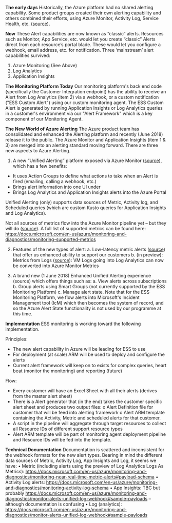 **The early days**
Historically, the Azure platform had no shared alerting capability. Some product groups created their own alerting capability and others combined their efforts, using Azure Monitor, Activity Log, Service Health, etc. ([source](https://docs.microsoft.com/en-us/azure/monitoring-and-diagnostics/monitoring-overview)).

**Now**
These Alert capabilities are now known as “classic” alerts. Resources such as Monitor, App Service, etc. would let you create “classic” Alerts direct from each resource’s portal blade. These would let you configure a webhook, email address, etc. for notification. Three ‘mainstream’ alert capabilities survived:
1.	Azure Monitoring (See Above)
2.	Log Analytics
3.	Application Insights

**The Monitoring Platform Today**
Our monitoring platform's back end code (specifically the Customer Integration endpoint) has the ability to receive an Alert from Log Analytics (item 2) via a webhook, or a custom notification ("ESS Custom Alert") using our custom monitoring agent. The ESS Custom Alert is generated by running Application Insights or Log Analytics queries in a customer's environment via our "Alert Framework" which is a key component of our Monitoring Agent. 
 
**The New World of Azure Alerting**
The Azure product team has consolidated and enhanced the Alerting platform and recently (June 2018) release it to the public. The Azure Monitor and Application Insights (item 1 & 3) are merged into an alerting standard moving forward. There are three new aspects to Azure Alerting.
 
1.	A new “Unified Alerting” platform exposed via Azure Monitor ([source](https://docs.microsoft.com/en-us/azure/monitoring-and-diagnostics/monitoring-overview-unified-alerts#overview)), which has a few benefits: 
- It uses Action Groups to define what actions to take when an Alert is fired (emailing, calling a webhook, etc.)
- Brings alert information into one UI under 
- Brings Log Analytics and Application Insights alerts into the Azure Portal
 
Unified Alerting (only) supports data sources of Metric, Activity log, and Scheduled queries (which are custom Kusto queries for Application Insights and Log Analytics).

Not all sources of metrics flow into the Azure Monitor pipeline yet – but they will do ([source](https://docs.microsoft.com/en-us/azure/monitoring-and-diagnostics/monitoring-data-sources)). A full list of supported metrics can be found here: https://docs.microsoft.com/en-us/azure/monitoring-and-diagnostics/monitoring-supported-metrics
 
2.	Features of the new types of alert: 
a.	Low-latency metric alerts ([source](https://docs.microsoft.com/en-us/azure/monitoring-and-diagnostics/monitoring-overview-unified-alerts#features-of-the-unified-alert-experience)) that offer us enhanced ability to support our customers
b.	(in preview): Metrics from Logs ([source](https://azure.microsoft.com/en-us/blog/faster-metric-alerts-for-logs-now-in-limited-public-preview/)): VM Logs going into Log Analytics can now be converted into Azure Monitor Metrics
 
3.	A brand new (1 June 2018) Enhanced Unified Alerting experience (source) which offers things such as: 
a.	View alerts across subscriptions
b.	Group alerts using Smart Groups (not currently supported by the ESS Monitoring Platform)
c.	Manage alert state. Note that for the ESS Monitoring Platform, we flow alerts into Microsoft's Incident Management tool (IcM) which then becomes the system of record, and so the Azure Alert State functionality is not used by our programme at this time.

**Implementation**
ESS monitoring is working toward the following implementation. 

Principles:
-	The new alert capability in Azure will be leading for ESS to use
-	For deployment (at scale) ARM will be used to deploy and configure the alerts
-	Current alert framework will keep on to exists for complex queries, heart beat (monitor the monitoring) and reporting (future)

Flow:
-	Every customer will have an Excel Sheet with all their alerts (derives from the master alert sheet)
-	There is a Alert generator that (in the end) takes the customer specific alert sheet  and produces two output files:
o	Alert Definition file for customer that will be feed into alerting framework
o	Alert ARM template containing the Activity, Metric and scheduled alerts for that customer. 
-	A script in the pipeline will aggregate through target resources to collect all Resource IDs of different support resource types
-	Alert ARM template will be part of monitoring agent deployment pipeline and Resource IDs will be fed into the template.

**Technical Documentation**
Documentation is scattered and inconsistent for the webhook formats for the new alert types. Bearing in mind the different data sources of Metric, Activity Log, App Insights and Log, it seems we have:
•	Metric (including alerts using the preview of Log Analytics Logs As Metrics): https://docs.microsoft.com/en-us/azure/monitoring-and-diagnostics/monitoring-near-real-time-metric-alerts#payload-schema 
•	Activity Log alerts: https://docs.microsoft.com/en-us/azure/monitoring-and-diagnostics/monitoring-activity-log-schema
•	App Insights:  TBC but probably https://docs.microsoft.com/en-us/azure/monitoring-and-diagnostics/monitor-alerts-unified-log-webhook#sample-payloads – although documentation is confusing
•	Log (analytics): https://docs.microsoft.com/en-us/azure/monitoring-and-diagnostics/monitor-alerts-unified-log-webhook#sample-payloads  

